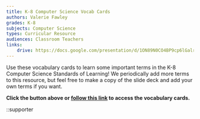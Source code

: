 ```yaml
---
title: K-8 Computer Science Vocab Cards
authors: Valerie Fawley
grades: K-8
subjects: Computer Science
types: Curricular Resource
audiences: Classroom Teachers
links:
    drive: https://docs.google.com/presentation/d/1ON89N0CO4BP9cp6lGalrlGoF_XYgm59K_eWP-rpjOsM/edit#slide=id.p
---
```


Use these vocabulary cards to learn some important terms in the K-8 Computer Science Standards of Learning! We periodically add more terms to this resource, but feel free to make a copy of the slide deck and add your own terms if you want.

**Click the button above or [follow this link](https://docs.google.com/presentation/d/1ON89N0CO4BP9cp6lGalrlGoF_XYgm59K_eWP-rpjOsM/edit#slide=id.p) to access the vocabulary cards.**

::supporter